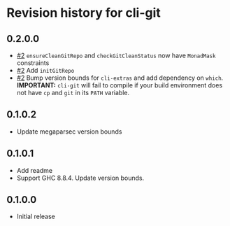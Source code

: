 # Revision history for cli-git

## 0.2.0.0

* [#2](https://github.com/obsidiansystems/cli-git/pull/2) `ensureCleanGitRepo` and `checkGitCleanStatus` now have `MonadMask` constraints
* [#2](https://github.com/obsidiansystems/cli-git/pull/2) Add `initGitRepo`
* [#2](https://github.com/obsidiansystems/cli-git/pull/2) Bump version bounds for `cli-extras` and add dependency on `which`. **IMPORTANT:** `cli-git` will fail to compile if your build environment does not have `cp` and `git` in its `PATH` variable.

## 0.1.0.2

* Update megaparsec version bounds

## 0.1.0.1

* Add readme
* Support GHC 8.8.4. Update version bounds.

## 0.1.0.0
* Initial release
